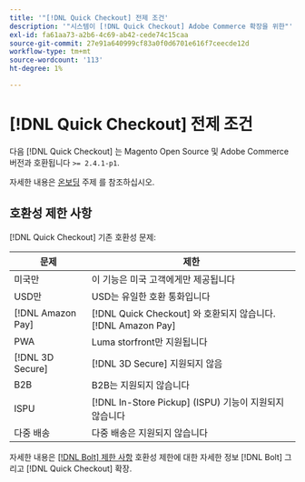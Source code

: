```yaml
---
title: '"[!DNL Quick Checkout] 전제 조건'
description: '"시스템이 [!DNL Quick Checkout] Adobe Commerce 확장을 위한"'
exl-id: fa61aa73-a2b6-4c69-ab42-cede74c15caa
source-git-commit: 27e91a640999cf83a0f0d6701e616f7ceecde12d
workflow-type: tm+mt
source-wordcount: '113'
ht-degree: 1%

---
```


# [!DNL Quick Checkout] 전제 조건

다음 [!DNL Quick Checkout] 는 Magento Open Source 및 Adobe Commerce 버전과 호환됩니다 `>= 2.4.1-p1`.

자세한 내용은 [온보딩](../quick-checkout/onboarding.md) 주제 를 참조하십시오.

## 호환성 제한 사항

[!DNL Quick Checkout] 기존 호환성 문제:

| **문제** | **제한** |
|----------------|-----------------|
| 미국만 | 이 기능은 미국 고객에게만 제공됩니다 |
| USD만 | USD는 유일한 호환 통화입니다 |
| [!DNL Amazon Pay] | [!DNL Quick Checkout] 와 호환되지 않습니다. [!DNL Amazon Pay] |
| PWA | Luma storfront만 지원됩니다 |
| [!DNL 3D Secure] | [!DNL 3D Secure] 지원되지 않음 |
| B2B | B2B는 지원되지 않습니다 |
| ISPU | [!DNL In-Store Pickup] (ISPU) 기능이 지원되지 않습니다 |
| 다중 배송 | 다중 배송은 지원되지 않습니다 |

자세한 내용은 [[!DNL Bolt] 제한 사항](https://help.bolt.com/integrations/adobe-quick-checkout/set-up/#limitations) 호환성 제한에 대한 자세한 정보 [!DNL Bolt] 그리고 [!DNL Quick Checkout] 확장.
